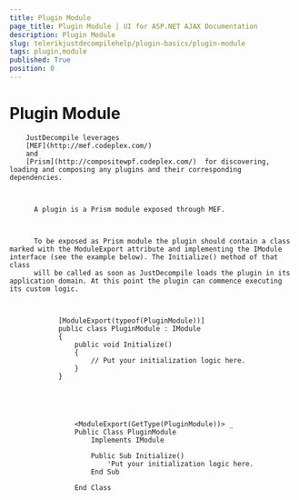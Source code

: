 ```yaml
---
title: Plugin Module
page_title: Plugin Module | UI for ASP.NET AJAX Documentation
description: Plugin Module
slug: telerikjustdecompilehelp/plugin-basics/plugin-module
tags: plugin,module
published: True
position: 0
---
```


# Plugin Module






        JustDecompile leverages           
        [MEF](http://mef.codeplex.com/)
        and
        [Prism](http://compositewpf.codeplex.com/)  for discovering, loading and composing any plugins and their corresponding dependencies.
        


          A plugin is a Prism module exposed through MEF. 
        


          To be exposed as Prism module the plugin should contain a class marked with the ModuleExport attribute and implementing the IModule interface (see the example below). The Initialize() method of that class 
          will be called as soon as JustDecompile loads the plugin in its application domain. At this point the plugin can commence executing its custom logic.
        

	
	    		[ModuleExport(typeof(PluginModule))]
			    public class PluginModule : IModule
			    {
			    	public void Initialize()
			    	{
			    		// Put your initialization logic here.
			    	}
			    }
				



	
					<ModuleExport(GetType(PluginModule))> _
					Public Class PluginModule
						Implements IModule
			    
						Public Sub Initialize()
							'Put your initialization logic here.
						End Sub
						
					End Class
				


